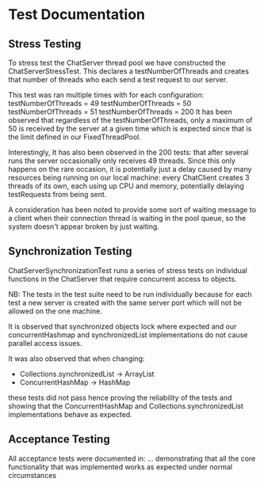 # Test Documentation

## Stress Testing
To stress test the ChatServer thread pool we have constructed the ChatServerStressTest.
This declares a testNumberOfThreads and creates that number of threads who each send a test request to our server.

This test was ran multiple times with for each configuration: 
testNumberOfThreads = 49
testNumberOfThreads = 50
testNumberOfThreads = 51
testNumberOfThreads = 200
It has been observed that regardless of the testNumberOfThreads, 
only a maximum of 50 is received by the server at a given time which is expected since that is 
the limit defined in our FixedThreadPool.

Interestingly, It has also been observed in the 200 tests: that after several runs the server occasionally only
receives 49 threads. Since this only happens on the rare occasion, it is potentially just a delay caused by many 
resources being running on our local machine: every ChatClient creates 3 threads of its own, each using up CPU and memory,
potentially delaying testRequests from being sent. 

A consideration has been noted to provide some sort of waiting message to a client when their connection thread
is waiting in the pool queue, so the system doesn't appear broken by just waiting.

## Synchronization Testing
ChatServerSynchronizationTest runs a series of stress tests on individual functions in the ChatServer
that require concurrent access to objects. 

NB: The tests in the test suite need to be run individually 
because for each test a new server is created with the same server port which will not be allowed on the one machine.

It is observed that synchronized objects lock where expected and our concurrentHashmap and synchronizedList 
implementations do not cause parallel access issues.

It was also observed that when changing:
- Collections.synchronizedList -> ArrayList
- ConcurrentHashMap -> HashMap

these tests did not pass hence proving the reliability of the tests 
and showing that the ConcurrentHashMap and Collections.synchronizedList implementations behave as expected.

## Acceptance Testing
All acceptance tests were documented in: ... 
demonstrating that all the core functionality that was implemented works as
expected under normal circumstances
